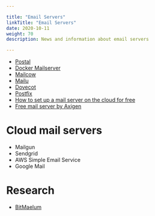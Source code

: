 ```yaml
---

title: "Email Servers"  
linkTitle: "Email Servers"  
date: 2020-10-11  
weight: 70  
description: News and information about email servers

---
```


* [Postal](https://docs.postalserver.io/)
* [Docker Mailserver](https://docker-mailserver.github.io/docker-mailserver/edge/)
* [Mailcow](https://github.com/mailcow/mailcow-dockerized)
* [Mailu](https://github.com/Mailu/Mailu)
* [Dovecot](https://www.dovecot.org/)
* [Postfix](http://www.postfix.org/)
* [How to set up a mail server on the cloud for free](https://www.linkedin.com/pulse/how-set-up-mail-server-cloud-free-alwin-woo-pmp/)
* [Free mail server by Axigen](https://www.axigen.com/mail-server/free/)

# Cloud mail servers

* Mailgun
* Sendgrid
* AWS Simple Email Service
* Google Mail

# Research

* [BitMaelum](https://bitmaelum.com/)
